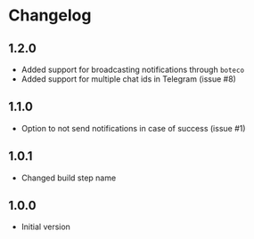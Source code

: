 # Changelog

## 1.2.0

- Added support for broadcasting notifications through `boteco`
- Added support for multiple chat ids in Telegram (issue #8)

## 1.1.0

- Option to not send notifications in case of success (issue #1)

## 1.0.1

- Changed build step name

## 1.0.0

- Initial version